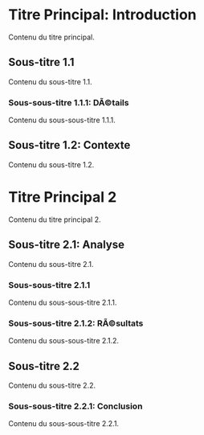 ﻿# Titre Principal: Introduction

Contenu du titre principal.

## Sous-titre 1.1

Contenu du sous-titre 1.1.

### Sous-sous-titre 1.1.1: DÃ©tails

Contenu du sous-sous-titre 1.1.1.

## Sous-titre 1.2: Contexte

Contenu du sous-titre 1.2.

# Titre Principal 2

Contenu du titre principal 2.

## Sous-titre 2.1: Analyse

Contenu du sous-titre 2.1.

### Sous-sous-titre 2.1.1

Contenu du sous-sous-titre 2.1.1.

### Sous-sous-titre 2.1.2: RÃ©sultats

Contenu du sous-sous-titre 2.1.2.

## Sous-titre 2.2

Contenu du sous-titre 2.2.

### Sous-sous-titre 2.2.1: Conclusion

Contenu du sous-sous-titre 2.2.1.
